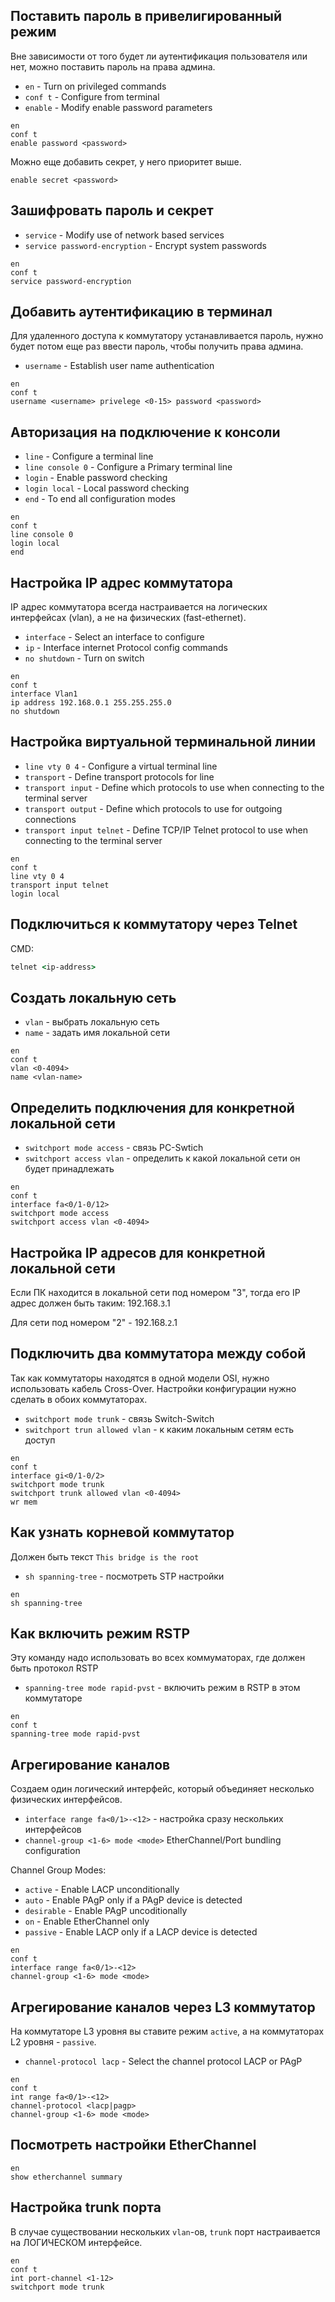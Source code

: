 ## Поставить пароль в привелигированный режим
Вне зависимости от того будет ли аутентификация пользователя или нет, можно поставить пароль на права админа.
- `en` - Turn on privileged commands
- `conf t` - Configure from terminal
- `enable` - Modify enable password parameters
```
en 
conf t
enable password <password>
```
Можно еще добавить секрет, у него приоритет выше.
```
enable secret <password>
```

## Зашифровать пароль и секрет
- `service` - Modify use of network based services
- `service password-encryption` - Encrypt system passwords
```
en 
conf t
service password-encryption 
```

## Добавить аутентификацию в терминал
Для удаленного доступа к коммутатору устанавливается пароль, нужно будет потом еще раз ввести пароль, чтобы получить права админа.
- `username` - Establish user name authentication
```
en
conf t
username <username> privelege <0-15> password <password>
```

## Авторизация на подключение к консоли
- `line` - Configure a terminal line
- `line console 0` - Configure a Primary 
terminal line
- `login` - Enable password checking
- `login local` - Local password checking
- `end` - To end all configuration modes
```
en
conf t
line console 0
login local
end
```

## Настройка IP адрес коммутатора
IP адрес коммутатора всегда настраивается на логических интерфейсах (vlan), а не на физических (fast-ethernet).
- `interface` - Select an interface to 
configure
- `ip` - Interface internet Protocol config commands
- `no shutdown` - Turn on switch
```
en
conf t
interface Vlan1
ip address 192.168.0.1 255.255.255.0
no shutdown
```

## Настройка виртуальной терминальной линии
- `line vty 0 4` - Configure a virtual 
terminal line
- `transport` - Define transport protocols for line
- `transport input` - Define which protocols to use when connecting to the terminal server
- `transport output` - Define which protocols to use for outgoing connections
- `transport input telnet` - Define TCP/IP Telnet protocol to use when connecting to the terminal server
```
en
conf t
line vty 0 4
transport input telnet
login local
```

## Подключиться к коммутатору через Telnet
CMD:
```cmd
telnet <ip-address>
```

## Создать локальную сеть
- `vlan` - выбрать локальную сеть
- `name` - задать имя локальной сети
```
en
conf t
vlan <0-4094>
name <vlan-name>
```

## Определить подключения для конкретной локальной сети
- `switchport mode access` - связь PC-Swtich
- `switchport access vlan` - определить к какой локальной сети он будет принадлежать
```
en
conf t
interface fa<0/1-0/12>
switchport mode access
switchport access vlan <0-4094>
```

## Настройка IP адресов для конкретной локальной сети
Если ПК находится в локальной сети под номером "3", тогда его IP адрес должен быть таким: 192.168.`3`.1

Для сети под номером "2" - 192.168.`2`.1

## Подключить два коммутатора между собой
Так как коммутаторы находятся в одной модели OSI, нужно использовать кабель Cross-Over. Настройки конфигурации нужно сделать в обоих коммутаторах.
- `switchport mode trunk` - связь Switch-Switch
- `switchport trun allowed vlan` - к каким локальным сетям есть доступ
```
en
conf t
interface gi<0/1-0/2>
switchport mode trunk
switchport trunk allowed vlan <0-4094>
wr mem
```

## Как узнать корневой коммутатор
Должен быть текст `This bridge is the root`
- `sh spanning-tree` - посмотреть STP настройки
```
en
sh spanning-tree
```

## Как включить режим RSTP
Эту команду надо использовать во всех коммуматорах, где должен быть протокол RSTP
- `spanning-tree mode rapid-pvst` - включить режим в RSTP в этом коммутаторе
```
en
conf t
spanning-tree mode rapid-pvst 
```

## Агрегирование каналов
Создаем один логический интерфейс, который объединяет несколько физических интерфейсов.
- `interface range fa<0/1>-<12>` - настройка сразу нескольких интерфейсов
- `channel-group <1-6> mode <mode>`
EtherChannel/Port bundling configuration

Channel Group Modes:
- `active` - Enable LACP unconditionally
- `auto` - Enable PAgP only if a PAgP device is detected
- `desirable` - Enable PAgP uncoditionally
- `on` - Enable EtherChannel only
- `passive` - Enable LACP only if a LACP device is detected
```
en
conf t
interface range fa<0/1>-<12>
channel-group <1-6> mode <mode>
```

## Агрегирование каналов через L3 коммутатор
На коммутаторе L3 уровня вы ставите режим `active`, а на коммутаторах L2 уровня - `passive`.
- `channel-protocol lacp` - Select the channel protocol LACP or PAgP
```
en
conf t
int range fa<0/1>-<12>
channel-protocol <lacp|pagp>
channel-group <1-6> mode <mode>
```

## Посмотреть настройки EtherChannel
```
en
show etherchannel summary
```

## Настройка trunk порта
В случае существовании нескольких `vlan`-ов, `trunk` порт настраивается на ЛОГИЧЕСКОМ интерфейсе.
```
en
conf t
int port-channel <1-12>
switchport mode trunk
```